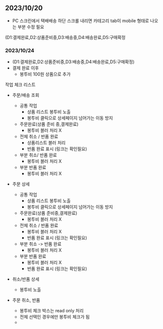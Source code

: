 
## 2023/10/20

- PC 스크린에서 택배배송 하단 스크롤 내리면  카테고리 tab이 mobile 형태로 나오는 부분 수정 필요


(D1:결제완료,D2:상품준비중,D3:배송중,D4:배송완료,D5:구매확정


### 2023/10/24

- (D1:결제완료,D2:상품준비중,D3:배송중,D4:배송완료,D5:구매확정)
- 결제 완료 이후
	- 봉투비 100원 상품으로 추가

작업 체크 리스트
- 주문/배송 조회
	- 공통 작업
		- 상품 리스트 봉투비 노출
		- 봉투비 클릭으로 상세페이지 넘어가는 이동 방지
	- 주문완료(상품 준비 중,결제완료)
		- 봉투비 블러 처리 X
	- 전체 취소 / 반품 완료
		- 상품리스트 블러 처리
		-  반품 완료  표시 (링크는 확인필요)
	- 부분 취소/ 반품 완료
		- 봉투비 블러 처리 X
	- 부분 반품 완료
		- 봉투비 블러 처리 X

- 주문 상세
	- 공통 작업
		- 상품 리스트 봉투비 노출
		- 봉투비 클릭으로 상세페이지 넘어가는 이동 방지
	- 주문완료(상품 준비중,결제완료)
		- 봉투비 블러 처리 X
	- 전체 취소 / 반품 완료
		- 봉투비 블러 처리 X
		-  반품 완료  표시 (링크는 확인필요)
	- 부분 취소 -> 반품 완료
		- 봉투비 블러 처리 X
	- 부분 반품 완료
		- 봉투비 블러 처리 X
		-  반품 완료  표시 (링크는 확인필요)

- 취소/반품 상세
	- 봉투비 노출

- 주문 취소, 반품
	- 봉투비 체크 박스는 read only 처리
	- 전체 선택인 경우에만 봉투비 체크가 됨
	- 



